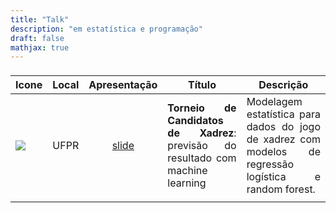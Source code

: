 ```yaml
---
title: "Talk"
description: "em estatística e programação"
draft: false
mathjax: true
---
```

<center>
    <table class="table table-hover" style="width: auto !important; margin-left: auto; margin-right: auto;">
        <thead>
            <tr>
                <td style="text-align:left;"> </td>
                <td style="text-align:left;text-align:justify"> </td>
                <td style="text-align:center;text-align:justify"> </td>
            </tr>
            <tr>
                <th style="text-align:center;"> Icone </th>
                <th style="text-align:center"> Local </th>
                <th style="text-align:center;"> Apresentação </th>
                <th style="text-align:center;"> Título </th>
                <th style="text-align:center;"> Descrição </th>
            </tr>
        </thead>
        <tbody>
            <tr>
                <td style="text-align:left;vertical-align: middle;">
                    <a href="https://brunofariadf.github.io/in/brunofaria-ufpr-slide.pdf"><img src="/img/ml.png" style="float:left;" class="media-object  img-responsive img-thumbnail"></a>
                </td>
                <td style="text-align:center;vertical-align: middle;"> UFPR </td>
                <td style="text-align:center;vertical-align: middle;"> <a href="https://brunofariadf.github.io/in/brunofaria-ufpr-slide.pdf">slide</a> </td>
                <td style="text-align:center;text-align:justify"> <b>Torneio de Candidatos de Xadrez</b>: previsão do resultado com machine learning</td>
                <td style="text-align:center;text-align:justify"> Modelagem estatística para dados do jogo de xadrez com modelos de regressão logística e random forest.</td>
            </tr>
            <tr>
                <tr>
                    <td style="text-align:left;"> </td>
                    <td style="text-align:center;text-align:justify"> </td>
                    <td style="text-align:center;text-align:justify"> </td>
                    <td style="text-align:center;text-align:justify"> </td>
                    <td style="text-align:center;text-align:justify"> </td>
                </tr>
        </tbody>
    </table>
</center>